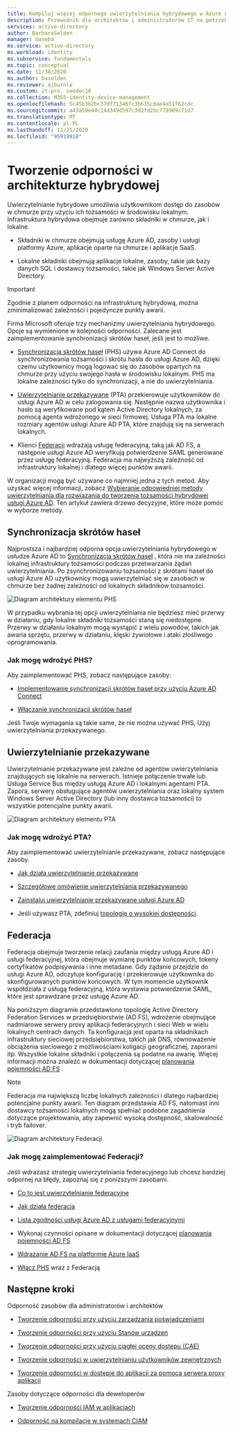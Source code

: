 ```yaml
---
title: Kompiluj więcej odpornego uwierzytelniania hybrydowego w Azure Active Directory
description: Przewodnik dla architektów i administratorów IT na potrzeby tworzenia odpornej infrastruktury hybrydowej.
services: active-directory
author: BarbaraSelden
manager: daveba
ms.service: active-directory
ms.workload: identity
ms.subservice: fundamentals
ms.topic: conceptual
ms.date: 11/30/2020
ms.author: baselden
ms.reviewer: ajburnle
ms.custom: it-pro, seodec18
ms.collection: M365-identity-device-management
ms.openlocfilehash: 5c45b362bc37df71346fc3b635c8ae4a51f62cdc
ms.sourcegitcommit: a43a59e44c14d349d597c3d2fd2bc779989c71d7
ms.translationtype: MT
ms.contentlocale: pl-PL
ms.lasthandoff: 11/25/2020
ms.locfileid: "95919918"
---
```

# <a name="build-resilience-in-your-hybrid-architecture"></a>Tworzenie odporności w architekturze hybrydowej

Uwierzytelnianie hybrydowe umożliwia użytkownikom dostęp do zasobów w chmurze przy użyciu ich tożsamości w środowisku lokalnym. Infrastruktura hybrydowa obejmuje zarówno składniki w chmurze, jak i lokalne.

* Składniki w chmurze obejmują usługę Azure AD, zasoby i usługi platformy Azure, aplikacje oparte na chmurze i aplikacje SaaS.

* Lokalne składniki obejmują aplikacje lokalne, zasoby, takie jak bazy danych SQL i dostawcy tożsamości, takie jak Windows Server Active Directory. 

> [!IMPORTANT]
> Zgodnie z planem odporności na infrastrukturę hybrydową, można zminimalizować zależności i pojedyncze punkty awarii. 

Firma Microsoft oferuje trzy mechanizmy uwierzytelniania hybrydowego. Opcje są wymienione w kolejności odporności. Zalecane jest zaimplementowanie synchronizacji skrótów haseł, jeśli jest to możliwe.

* [Synchronizacja skrótów haseł](../hybrid/whatis-phs.md) (PHS) używa Azure AD Connect do synchronizowania tożsamości i skrótu hasła do usługi Azure AD, dzięki czemu użytkownicy mogą logować się do zasobów opartych na chmurze przy użyciu swojego hasła w środowisku lokalnym. PHS ma lokalne zależności tylko do synchronizacji, a nie do uwierzytelniania.

* [Uwierzytelnianie przekazywane](../hybrid/how-to-connect-pta.md) (PTA) przekierowuje użytkowników do usługi Azure AD w celu zalogowania się. Następnie nazwa użytkownika i hasło są weryfikowane pod kątem Active Directory lokalnych, za pomocą agenta wdrożonego w sieci firmowej. Usługa PTA ma lokalne rozmiary agentów usługi Azure AD PTA, które znajdują się na serwerach lokalnych.

* Klienci [Federacji](../hybrid/whatis-fed.md) wdrażają usługę federacyjną, taką jak AD FS, a następnie usługi Azure AD weryfikują potwierdzenie SAML generowane przez usługę federacyjną. Federacja ma najwyższą zależność od infrastruktury lokalnej i dlatego więcej punktów awarii. 

   
W organizacji mogą być używane co najmniej jedna z tych metod. Aby uzyskać więcej informacji, zobacz [Wybieranie odpowiedniej metody uwierzytelniania dla rozwiązania do tworzenia tożsamości hybrydowej usługi Azure AD](../hybrid/choose-ad-authn.md). Ten artykuł zawiera drzewo decyzyjne, które może pomóc w wyborze metody.

## <a name="password-hash-synchronization"></a>Synchronizacja skrótów haseł

Najprostsza i najbardziej odporna opcja uwierzytelniania hybrydowego w usłudze Azure AD to [Synchronizacja skrótów haseł](../hybrid/whatis-phs.md) , która nie ma zależności lokalnej infrastruktury tożsamości podczas przetwarzania żądań uwierzytelniania. Po zsynchronizowaniu tożsamości z skrótami haseł do usługi Azure AD użytkownicy mogą uwierzytelniać się w zasobach w chmurze bez żadnej zależności od lokalnych składników tożsamości. 

![Diagram architektury elementu PHS](./media/resilience-in-hybrid/admin-resilience-password-hash-sync.png)

W przypadku wybrania tej opcji uwierzytelniania nie będziesz mieć przerwy w działaniu, gdy lokalne składniki tożsamości staną się niedostępne. Przerwy w działaniu lokalnym mogą wystąpić z wielu powodów, takich jak awaria sprzętu, przerwy w działaniu, klęski żywiołowe i ataki złośliwego oprogramowania. 

### <a name="how-do-i-implement-phs"></a>Jak mogę wdrożyć PHS?

Aby zaimplementować PHS, zobacz następujące zasoby:

* [Implementowanie synchronizacji skrótów haseł przy użyciu Azure AD Connect](../hybrid/how-to-connect-password-hash-synchronization.md)

* [Włączanie synchronizacji skrótów haseł](../hybrid/how-to-connect-password-hash-synchronization.md)

Jeśli Twoje wymagania są takie same, że nie można używać PHS, Użyj uwierzytelniania przekazywanego.

## <a name="pass-through-authentication"></a>Uwierzytelnianie przekazywane

Uwierzytelnianie przekazywane jest zależne od agentów uwierzytelniania znajdujących się lokalnie na serwerach. Istnieje połączenie trwałe lub Usługa Service Bus między usługą Azure AD i lokalnymi agentami PTA. Zapora, serwery obsługujące agentów uwierzytelniania oraz lokalny system Windows Server Active Directory (lub inny dostawca tożsamości) to wszystkie potencjalne punkty awarii. 

![Diagram architektury elementu PTA](./media/resilience-in-hybrid/admin-resilience-pass-through-authentication.png)

### <a name="how-do-i-implement-pta"></a>Jak mogę wdrożyć PTA?

Aby zaimplementować uwierzytelnianie przekazywane, zobacz następujące zasoby.

* [Jak działa uwierzytelnianie przekazywane](../hybrid/how-to-connect-pta-how-it-works.md)

* [Szczegółowe omówienie uwierzytelniania przekazywanego](../hybrid/how-to-connect-pta-security-deep-dive.md)

* [Zainstaluj uwierzytelnianie przekazywane usługi Azure AD](../hybrid/how-to-connect-pta-quick-start.md)

* Jeśli używasz PTA, zdefiniuj [topologię o wysokiej dostępności](../hybrid/how-to-connect-pta-quick-start.md).

 ## <a name="federation"></a>Federacja

Federacja obejmuje tworzenie relacji zaufania między usługą Azure AD i usługi federacyjnej, która obejmuje wymianę punktów końcowych, tokeny certyfikatów podpisywania i inne metadane. Gdy żądanie przejdzie do usługi Azure AD, odczytuje konfigurację i przekierowuje użytkownika do skonfigurowanych punktów końcowych. W tym momencie użytkownik współdziała z usługą federacyjną, która wystawia potwierdzenie SAML, które jest sprawdzane przez usługę Azure AD. 

Na poniższym diagramie przedstawiono topologię Active Directory Federation Services w przedsiębiorstwie (AD FS), wdrożenie obejmujące nadmiarowe serwery proxy aplikacji federacyjnych i sieci Web w wielu lokalnych centrach danych. Ta konfiguracja jest oparta na składnikach infrastruktury sieciowej przedsiębiorstwa, takich jak DNS, równoważenie obciążenia sieciowego z możliwościami koligacji geograficznej, zaporami itp. Wszystkie lokalne składniki i połączenia są podatne na awarię. Więcej informacji można znaleźć w dokumentacji dotyczącej [planowania pojemności AD FS](https://docs.microsoft.com/windows-server/identity/ad-fs/design/planning-for-ad-fs-server-capacity) .

> [!NOTE]
>  Federacja ma największą liczbę lokalnych zależności i dlatego najbardziej potencjalne punkty awarii. Ten diagram przedstawia AD FS, natomiast inni dostawcy tożsamości lokalnych mogą spełniać podobne zagadnienia dotyczące projektowania, aby zapewnić wysoką dostępność, skalowalność i tryb failover.

![Diagram architektury Federacji](./media/resilience-in-hybrid/admin-resilience-federation.png)

 ### <a name="how-do-i-implement-federation"></a>Jak mogę zaimplementować Federacji?

Jeśli wdrażasz strategię uwierzytelniania federacyjnego lub chcesz bardziej odpornej na błędy, zapoznaj się z poniższymi zasobami.

* [Co to jest uwierzytelnianie federacyjne](../hybrid/whatis-fed.md)

* [Jak działa federacja](../hybrid/how-to-connect-fed-whatis.md)

* [Lista zgodności usługi Azure AD z usługami federacyjnymi](../hybrid/how-to-connect-fed-compatibility.md)

* Wykonaj czynności opisane w dokumentacji dotyczącej [planowania pojemności AD FS](https://docs.microsoft.com/windows-server/identity/ad-fs/design/planning-for-ad-fs-server-capacity)

* [Wdrażanie AD FS na platformie Azure IaaS](https://docs.microsoft.com/windows-server/identity/ad-fs/deployment/how-to-connect-fed-azure-adfs)

* [Włącz PHS](../hybrid/tutorial-phs-backup.md) wraz z Federacją

## <a name="next-steps"></a>Następne kroki
Odporność zasobów dla administratorów i architektów
 
* [Tworzenie odporności przy użyciu zarządzania poświadczeniami](resilience-in-credentials.md)

* [Tworzenie odporności przy użyciu Stanów urządzeń](resilience-with-device-states.md)

* [Tworzenie odporności przy użyciu ciągłej oceny dostępu (CAE)](resilience-with-continuous-access-evaluation.md)

* [Tworzenie odporności w uwierzytelnianiu użytkowników zewnętrznych](resilience-b2b-authentication.md)

* [Tworzenie odporności w dostępie do aplikacji za pomocą serwera proxy aplikacji](resilience-on-premises-access.md)

Zasoby dotyczące odporności dla deweloperów

* [Tworzenie odporności IAM w aplikacjach](resilience-app-development-overview.md)

* [Odporność na kompilacje w systemach CIAM](resilience-b2c.md)
